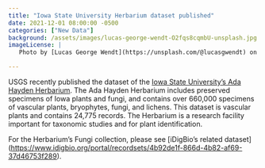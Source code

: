 ```yaml
---
title: "Iowa State University Herbarium dataset published" 
date: 2021-12-01 08:00:00 -0500 
categories: ["New Data"] 
background: /assets/images/lucas-george-wendt-O2fqs8cqmbU-unsplash.jpg
imageLicense: | 
   Photo by [Lucas George Wendt](https://unsplash.com/@lucasgwendt) on [Unsplash](https://unsplash.com/?utm_source=unsplash&utm_medium=referral&utm_content=creditCopyText) 

--- 
```


USGS recently published the dataset of the [Iowa State University’s Ada Hayden Herbarium](https://www.gbif.org/dataset/721a99a4-71f4-4466-b346-83c367889238). The Ada Hayden Herbarium includes preserved specimens of Iowa plants and fungi, and contains over 660,000 specimens of vascular plants, bryophytes, fungi, and lichens. This dataset is vascular plants and contains 24,775 records. The Herbarium is a research facility important for taxonomic studies and for plant identification.  

For the Herbarium’s Fungi collection, please see [iDigBio’s related dataset] (https://www.idigbio.org/portal/recordsets/4b92de1f-866d-4b82-af69-37d46753f289). 
